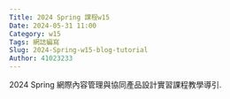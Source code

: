 ```yaml
---
Title: 2024 Spring 課程w15
Date: 2024-05-31 11:00
Category: w15
Tags: 網誌編寫
Slug: 2024-Spring-w15-blog-tutorial
Author: 41023233
---
```


2024 Spring 網際內容管理與協同產品設計實習課程教學導引.

<!-- PELICAN_END_SUMMARY -->
